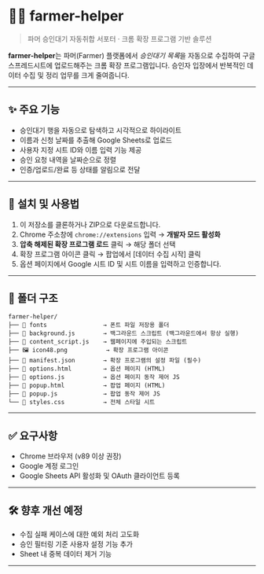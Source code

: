 # 👩‍🌾 farmer-helper

> 파머 승인대기 자동취합 서포터 · 크롬 확장 프로그램 기반 솔루션

**farmer-helper**는 파머(Farmer) 플랫폼에서 *승인대기 목록*을 자동으로 수집하여 구글 스프레드시트에 업로드해주는 크롬 확장 프로그램입니다. 승인자 입장에서 반복적인 데이터 수집 및 정리 업무를 크게 줄여줍니다.

---

## ✨ 주요 기능

- 승인대기 행을 자동으로 탐색하고 시각적으로 하이라이트
- 이름과 신청 날짜를 추출해 Google Sheets로 업로드
- 사용자 지정 시트 ID와 이름 입력 기능 제공
- 승인 요청 내역을 날짜순으로 정렬
- 인증/업로드/완료 등 상태를 알림으로 전달

---

## 🧩 설치 및 사용법

1. 이 저장소를 클론하거나 ZIP으로 다운로드합니다.
2. Chrome 주소창에 `chrome://extensions` 입력 → **개발자 모드 활성화**
3. **압축 해제된 확장 프로그램 로드** 클릭 → 해당 폴더 선택
4. 확장 프로그램 아이콘 클릭 → 팝업에서 [데이터 수집 시작] 클릭
5. 옵션 페이지에서 Google 시트 ID 및 시트 이름을 입력하고 인증합니다.

---

## 📂 폴더 구조

```
farmer-helper/
├── 📁 fonts                → 폰트 파일 저장용 폴더
├── 📄 background.js        → 백그라운드 스크립트 (백그라운드에서 항상 실행)
├── 📄 content_script.js    → 웹페이지에 주입되는 스크립트
├── 🖼 icon48.png           → 확장 프로그램 아이콘
├── 📄 manifest.json        → 확장 프로그램의 설정 파일 (필수)
├── 📄 options.html         → 옵션 페이지 (HTML)
├── 📄 options.js           → 옵션 페이지 동작 제어 JS
├── 📄 popup.html           → 팝업 페이지 (HTML)
├── 📄 popup.js             → 팝업 동작 제어 JS
└── 📄 styles.css           → 전체 스타일 시트
```

---

## ✅ 요구사항

- Chrome 브라우저 (v89 이상 권장)
- Google 계정 로그인
- Google Sheets API 활성화 및 OAuth 클라이언트 등록

---

## 🛠 향후 개선 예정

- 수집 실패 케이스에 대한 예외 처리 고도화
- 승인 필터링 기준 사용자 설정 기능 추가
- Sheet 내 중복 데이터 제거 기능

---
